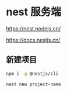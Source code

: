 # nest 服务端

https://nest.nodejs.cn/

https://docs.nestjs.cn/

## 新建项目

```bash
npm i -g @nestjs/cli
```

```bash
nest new project-name
```
